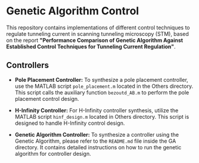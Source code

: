 # Genetic Algorithm Control

This repository contains implementations of different control techniques to regulate tunneling current in scanning tunneling microscopy (STM), based on the report **"Performance Comparison of Genetic Algorithm Against Established Control Techniques for Tunneling Current Regulation"**.

## Controllers

- **Pole Placement Controller:** To synthesize a pole placement controller, use the MATLAB script `pole_placement.m` located in the Others directory. This script calls the auxiliary function `bezoutd_AB.m` to perform the pole placement control design.

- **H-Infinity Controller:** For H-Infinity controller synthesis, utilize the MATLAB script `hinf_design.m` located in Others directory. This script is designed to handle H-Infinity control design.

- **Genetic Algorithm Controller:** To synthesize a controller using the Genetic Algorithm, please refer to the `README.md` file inside the GA directory. It contains detailed instructions on how to run the genetic algorithm for controller design.
